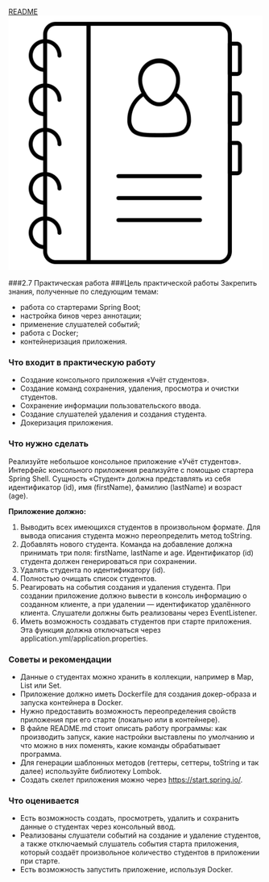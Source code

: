[README](README.md)  
![student-registration](contact_book.png "")

###2.7 Практическая работа
###Цель практической работы
Закрепить знания, полученные по следующим темам:
* работа со стартерами Spring Boot;
* настройка бинов через аннотации;
* применение слушателей событий;
* работа с Docker;
* контейнеризация приложения.

### Что входит в практическую работу
* Создание консольного приложения «Учёт студентов».
* Создание команд сохранения, удаления, просмотра и очистки студентов.
* Сохранение информации пользовательского ввода.
* Создание слушателей удаления и создания студента.
* Докеризация приложения.

### Что нужно сделать
Реализуйте небольшое консольное приложение «Учёт студентов». Интерфейс консольного приложения реализуйте с помощью стартера Spring Shell. Сущность «Студент» должна представлять из себя идентификатор (id), имя (firstName), фамилию (lastName) и возраст (age).

**Приложение должно:**

1. Выводить всех имеющихся студентов в произвольном формате. Для вывода описания студента можно переопределить метод toString.
2. Добавлять нового студента. Команда на добавление должна принимать три поля: firstName, lastName и age. Идентификатор (id) студента должен генерироваться при сохранении.
3. Удалять студента по идентификатору (id).
4. Полностью очищать список студентов.
5. Реагировать на события создания и удаления студента. При создании приложение должно вывести в консоль информацию о созданном клиенте, а при удалении — идентификатор удалённого клиента. Слушатели должны быть реализованы через EventListener.
6. Иметь возможность создавать студентов при старте приложения. Эта функция должна отключаться через application.yml/application.properties.

### Советы и рекомендации
* Данные о студентах можно хранить в коллекции, например в Map, List или Set.
* Приложение должно иметь Dockerfile для создания докер-образа и запуска контейнера в Docker.
* Нужно предоставить возможность переопределения свойств приложения при его старте (локально или в контейнере).
* В файле README.md стоит описать работу программы: как производить запуск, какие настройки выставлены по умолчанию и что можно в них поменять, какие команды обрабатывает программа.
* Для генерации шаблонных методов (геттеры, сеттеры, toString и так далее) используйте библиотеку Lombok.
* Создать скелет приложения можно через https://start.spring.io/.

### Что оценивается
* Есть возможность создать, просмотреть, удалить и сохранить данные о студентах через консольный ввод.
* Реализованы слушатели событий на создание и удаление студентов, а также отключаемый слушатель события старта приложения, который создаёт произвольное количество студентов в приложении при старте.
* Есть возможность запустить приложение, используя Docker.
